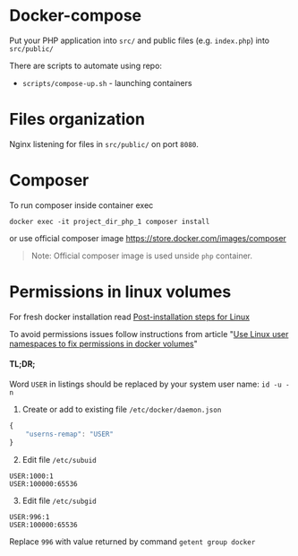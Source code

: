 Docker-compose
==============

Put your PHP application into `src/` and public files (e.g. `index.php`) into `src/public/`

There are scripts to automate using repo:

* `scripts/compose-up.sh` - launching containers

Files organization
==================

Nginx listening for files in `src/public/` on port `8080`.

Composer
========

To run composer inside container exec

```
docker exec -it project_dir_php_1 composer install
```

or use official composer image https://store.docker.com/images/composer

> Note: Official composer image is used unside `php` container.

Permissions in linux volumes
===========================

For fresh docker installation read [Post-installation steps for Linux](https://docs.docker.com/install/linux/linux-postinstall/)

To avoid permissions issues follow instructions from article 
"[Use Linux user namespaces to fix permissions in docker volumes](https://www.jujens.eu/posts/en/2017/Jul/02/docker-userns-remap/)"

#### TL;DR;

Word `USER` in listings should be replaced by your system user name: `id -u -n`


1. Create or add to existing file `/etc/docker/daemon.json`

```javascript
{
    "userns-remap": "USER"
}
```

2. Edit file `/etc/subuid`

```
USER:1000:1
USER:100000:65536
```


3. Edit file `/etc/subgid`

```
USER:996:1
USER:100000:65536
```

Replace `996` with value returned by command `getent group docker` 


